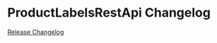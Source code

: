 # ProductLabelsRestApi Changelog

[Release Changelog](https://github.com/spryker/product-labels-rest-api/releases)
